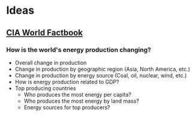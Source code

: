 # Ideas

## [CIA World Factbook](https://www.cia.gov/library/publications/download)

### How is the world's energy production changing?
   * Overall change in production
   * Change in production by geographic region (Asia, North America, etc.)
   * Change in production by energy source (Coal, oil, nuclear, wind, etc.)
   * How is energy production related to GDP?
   * Top producing countries
      + Who produces the most energy per capita?
      + Who produces the most energy by land mass?
      + Energy sources for top producers?
